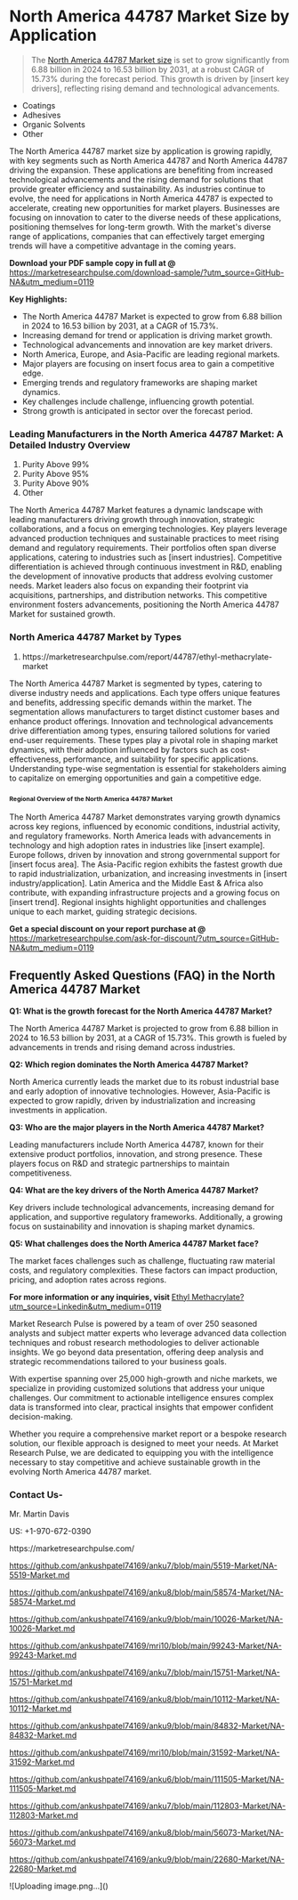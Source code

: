 <h1>North America 44787 Market&nbsp;Size by Application</h1><blockquote><p>The <a href="https://marketresearchpulse.com/download-sample/?utm_source=GitHub-NA&amp;utm_medium=0119">North America 44787 Market size</a> is set to grow significantly from 6.88 billion in 2024 to 16.53 billion by 2031, at a robust CAGR of 15.73% during the forecast period. This growth is driven by [insert key drivers], reflecting rising demand and technological advancements.</p></blockquote><ul><li>Coatings<li> Adhesives<li> Organic Solvents<li> Other</li></ul><p>The North America 44787 market size by application is growing rapidly, with key segments such as North America 44787 and North America 44787 driving the expansion. These applications are benefiting from increased technological advancements and the rising demand for solutions that provide greater efficiency and sustainability. As industries continue to evolve, the need for applications in North America 44787 is expected to accelerate, creating new opportunities for market players. Businesses are focusing on innovation to cater to the diverse needs of these applications, positioning themselves for long-term growth. With the market's diverse range of applications, companies that can effectively target emerging trends will have a competitive advantage in the coming years.</p><p><strong>Download your PDF sample copy in full at @ </strong><a href="https://marketresearchpulse.com/download-sample/?utm_source=GitHub-NA&amp;utm_medium=0119">https://marketresearchpulse.com/download-sample/?utm_source=GitHub-NA&amp;utm_medium=0119</a></p><p><strong>Key Highlights: </strong></p><ul><li>The North America 44787 Market is expected to grow from 6.88 billion in 2024 to 16.53 billion by 2031, at a CAGR of 15.73%.</li><li>Increasing demand for trend or application is driving market growth.</li><li>Technological advancements and innovation are key market drivers.</li><li>North America, Europe, and Asia-Pacific are leading regional markets.</li><li>Major players are focusing on insert focus area to gain a competitive edge.</li><li>Emerging trends and regulatory frameworks are shaping market dynamics.</li><li>Key challenges include challenge, influencing growth potential.</li><li>Strong growth is anticipated in sector over the forecast period.</li></ul><h3>Leading Manufacturers in the North America 44787 Market: A Detailed Industry Overview</h3><ol><li>Purity Above 99%<li> Purity Above 95%<li> Purity Above 90%<li> Other</li></ol><div class="flex max-w-full flex-col flex-grow"><div class="min-h-8 text-message flex w-full flex-col items-end gap-2 whitespace-normal break-words [.text-message+&amp;]:mt-5" dir="auto" data-message-author-role="assistant" data-message-id="fd8432e4-4910-450d-b182-61b7bfb0a01f" data-message-model-slug="gpt-4o"><div class="flex w-full flex-col gap-1 empty:hidden first:pt-[3px]"><div class="markdown prose w-full break-words dark:prose-invert light"><p>The North America 44787 Market features a dynamic landscape with leading manufacturers driving growth through innovation, strategic collaborations, and a focus on emerging technologies. Key players leverage advanced production techniques and sustainable practices to meet rising demand and regulatory requirements. Their portfolios often span diverse applications, catering to industries such as [insert industries]. Competitive differentiation is achieved through continuous investment in R&amp;D, enabling the development of innovative products that address evolving customer needs. Market leaders also focus on expanding their footprint via acquisitions, partnerships, and distribution networks. This competitive environment fosters advancements, positioning the North America 44787 Market for sustained growth.</p></div></div></div></div><h3>North America 44787 Market by Types</h3><ol><li>https://marketresearchpulse.com/report/44787/ethyl-methacrylate-market</li></ol><div class="flex max-w-full flex-col flex-grow"><div class="min-h-8 text-message flex w-full flex-col items-end gap-2 whitespace-normal break-words [.text-message+&amp;]:mt-5" dir="auto" data-message-author-role="assistant" data-message-id="084470be-0bb7-4664-bddf-5156b4f41249" data-message-model-slug="gpt-4o-mini"><div class="flex w-full flex-col gap-1 empty:hidden first:pt-[3px]"><div class="markdown prose w-full break-words dark:prose-invert light"><p>The North America 44787 Market is segmented by types, catering to diverse industry needs and applications. Each type offers unique features and benefits, addressing specific demands within the market. The segmentation allows manufacturers to target distinct customer bases and enhance product offerings. Innovation and technological advancements drive differentiation among types, ensuring tailored solutions for varied end-user requirements. These types play a pivotal role in shaping market dynamics, with their adoption influenced by factors such as cost-effectiveness, performance, and suitability for specific applications. Understanding type-wise segmentation is essential for stakeholders aiming to capitalize on emerging opportunities and gain a competitive edge.</p></div></div></div></div><h3><span style="font-size: 11px;">Regional Overview of the North America 44787 Market</span></h3><div class="flex max-w-full flex-col flex-grow"><div class="min-h-8 text-message flex w-full flex-col items-end gap-2 whitespace-normal break-words [.text-message+&amp;]:mt-5" dir="auto" data-message-author-role="assistant" data-message-id="e9038762-ce64-4e30-91c9-9bd413514231" data-message-model-slug="gpt-4o-mini"><div class="flex w-full flex-col gap-1 empty:hidden first:pt-[3px]"><div class="markdown prose w-full break-words dark:prose-invert light"><p>The North America 44787 Market demonstrates varying growth dynamics across key regions, influenced by economic conditions, industrial activity, and regulatory frameworks. North America leads with advancements in technology and high adoption rates in industries like [insert example]. Europe follows, driven by innovation and strong governmental support for [insert focus area]. The Asia-Pacific region exhibits the fastest growth due to rapid industrialization, urbanization, and increasing investments in [insert industry/application]. Latin America and the Middle East &amp; Africa also contribute, with expanding infrastructure projects and a growing focus on [insert trend]. Regional insights highlight opportunities and challenges unique to each market, guiding strategic decisions.</p></div></div></div></div><p><strong>Get a special discount on your report purchase at @ </strong><a href="https://marketresearchpulse.com/ask-for-discount/?utm_source=GitHub-NA&amp;utm_medium=0119">https://marketresearchpulse.com/ask-for-discount/?utm_source=GitHub-NA&amp;utm_medium=0119</a></p><h2>Frequently Asked Questions (FAQ) in the North America 44787 Market</h2><p><strong>Q1: What is the growth forecast for the North America 44787 Market?</strong></p><p>The North America 44787 Market is projected to grow from 6.88 billion in 2024 to 16.53 billion by 2031, at a CAGR of 15.73%. This growth is fueled by advancements in trends and rising demand across industries.</p><p><strong>Q2: Which region dominates the North America 44787 Market?</strong></p><p>North America currently leads the market due to its robust industrial base and early adoption of innovative technologies. However, Asia-Pacific is expected to grow rapidly, driven by industrialization and increasing investments in application.</p><p><strong>Q3: Who are the major players in the North America 44787 Market?</strong></p><p>Leading manufacturers include North America 44787, known for their extensive product portfolios, innovation, and strong presence. These players focus on R&amp;D and strategic partnerships to maintain competitiveness.</p><p><strong>Q4: What are the key drivers of the North America 44787 Market?</strong></p><p>Key drivers include technological advancements, increasing demand for application, and supportive regulatory frameworks. Additionally, a growing focus on sustainability and innovation is shaping market dynamics.</p><p><strong>Q5: What challenges does the North America 44787 Market face?</strong></p><p>The market faces challenges such as challenge, fluctuating raw material costs, and regulatory complexities. These factors can impact production, pricing, and adoption rates across regions.</p><p><strong>For more information or any inquiries, visit&nbsp;</strong><a href="Ethyl Methacrylate?utm_source=Linkedin&utm_medium=0119">Ethyl Methacrylate?utm_source=Linkedin&utm_medium=0119</a></p><p>Market Research Pulse is powered by a team of over 250 seasoned analysts and subject matter experts who leverage advanced data collection techniques and robust research methodologies to deliver actionable insights. We go beyond data presentation, offering deep analysis and strategic recommendations tailored to your business goals.</p><p>With expertise spanning over 25,000 high-growth and niche markets, we specialize in providing customized solutions that address your unique challenges. Our commitment to actionable intelligence ensures complex data is transformed into clear, practical insights that empower confident decision-making.</p><p>Whether you require a comprehensive market report or a bespoke research solution, our flexible approach is designed to meet your needs. At Market Research Pulse, we are dedicated to equipping you with the intelligence necessary to stay competitive and achieve sustainable growth in the evolving North America 44787 market.</p><h3><strong>Contact Us-</strong></h3><p>Mr. Martin Davis</p><p>US: +1-970-672-0390</p><p>https://marketresearchpulse.com/</p><p><a href="https://github.com/ankushpatel74169/anku7/blob/main/5519-Market/NA-5519-Market.md">https://github.com/ankushpatel74169/anku7/blob/main/5519-Market/NA-5519-Market.md</a></p><p><a href="https://github.com/ankushpatel74169/anku8/blob/main/58574-Market/NA-58574-Market.md">https://github.com/ankushpatel74169/anku8/blob/main/58574-Market/NA-58574-Market.md</a></p><p><a href="https://github.com/ankushpatel74169/anku9/blob/main/10026-Market/NA-10026-Market.md">https://github.com/ankushpatel74169/anku9/blob/main/10026-Market/NA-10026-Market.md</a></p><p><a href="https://github.com/ankushpatel74169/mri10/blob/main/99243-Market/NA-99243-Market.md">https://github.com/ankushpatel74169/mri10/blob/main/99243-Market/NA-99243-Market.md</a></p><p><a href="https://github.com/ankushpatel74169/anku7/blob/main/15751-Market/NA-15751-Market.md">https://github.com/ankushpatel74169/anku7/blob/main/15751-Market/NA-15751-Market.md</a></p><p><a href="https://github.com/ankushpatel74169/anku8/blob/main/10112-Market/NA-10112-Market.md">https://github.com/ankushpatel74169/anku8/blob/main/10112-Market/NA-10112-Market.md</a></p><p><a href="https://github.com/ankushpatel74169/anku9/blob/main/84832-Market/NA-84832-Market.md">https://github.com/ankushpatel74169/anku9/blob/main/84832-Market/NA-84832-Market.md</a></p><p><a href="https://github.com/ankushpatel74169/mri10/blob/main/31592-Market/NA-31592-Market.md">https://github.com/ankushpatel74169/mri10/blob/main/31592-Market/NA-31592-Market.md</a></p><p><a href="https://github.com/ankushpatel74169/anku6/blob/main/111505-Market/NA-111505-Market.md">https://github.com/ankushpatel74169/anku6/blob/main/111505-Market/NA-111505-Market.md</a></p><p><a href="https://github.com/ankushpatel74169/anku7/blob/main/112803-Market/NA-112803-Market.md">https://github.com/ankushpatel74169/anku7/blob/main/112803-Market/NA-112803-Market.md</a></p><p><a href="https://github.com/ankushpatel74169/anku8/blob/main/56073-Market/NA-56073-Market.md">https://github.com/ankushpatel74169/anku8/blob/main/56073-Market/NA-56073-Market.md</a></p><p><a href="https://github.com/ankushpatel74169/anku9/blob/main/22680-Market/NA-22680-Market.md">https://github.com/ankushpatel74169/anku9/blob/main/22680-Market/NA-22680-Market.md</a></p>
![Uploading image.png…]()

